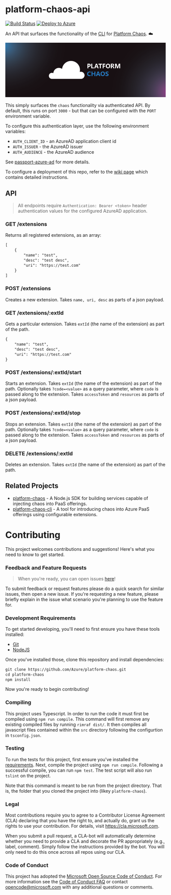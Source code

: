 # platform-chaos-api
[![Build Status](https://travis-ci.org/Azure/platform-chaos-api.svg?branch=master)](https://travis-ci.org/Azure/platform-chaos-api)
[![Deploy to Azure](https://azuredeploy.net/deploybutton.png)](https://azuredeploy.net/)

An API that surfaces the functionality of the [CLI](https://github.com/Azure/platform-chaos-cli) for [Platform Chaos](https://github.com/Azure/platform-chaos). :cloud:

![hero image](.github/hero.png)

This simply surfaces the `chaos` functionality via authenticated API.
By default, this runs on port `3000` - but that can be configured with the `PORT` environment variable.

To configure this authentication layer, use the following environment variables:

+ `AUTH_CLIENT_ID` - an AzureAD application client id
+ `AUTH_ISSUER` - the AzureAD issuer
+ `AUTH_AUDIENCE` - the AzureAD audience

See [passport-azure-ad](https://github.com/AzureAD/passport-azure-ad#5212-options) for more details.

To configure a deployment of this repo, refer to the [wiki page](https://github.com/Azure/platform-chaos-api/wiki/Walkthrough:-Deploy-and-Authenticate) which contains detailed instructions.

## API

> All endpoints require `Authentication: Bearer <token>` header authentication values for the configured AzureAD application.

### GET /extensions

Returns all registered extensions, as an array:

```
[
    {
        "name": "test",
        "desc": "test desc",
        "uri": "https://test.com"
    }
]
```

### POST /extensions

Creates a new extension. Takes `name, uri, desc` as parts of a json payload.

### GET /extensions/:extId

Gets a particular extension. Takes `extId` (the name of the extension) as part of the path.

```
{
    "name": "test",
    "desc": "test desc",
    "uri": "https://test.com"
}
```

### POST /extensions/:extId/start

Starts an extension. Takes `extId` (the name of the extension) as part of the path.
Optionally takes `?code=<value>` as a query parameter, where `code` is passed along
to the extension. Takes `accessToken` and `resources` as parts of a json payload.

### POST /extensions/:extId/stop

Stops an extension. Takes `extId` (the name of the extension) as part of the path.
Optionally takes `?code=<value>` as a query parameter, where `code` is passed along
to the extension. Takes `accessToken` and `resources` as parts of a json payload.

### DELETE /extensions/:extId

Deletes an extension. Takes `extId` (the name of the extension) as part of the path.

## Related Projects

* [platform-chaos](https://github.com/Azure/platform-chaos) - A Node.js SDK for building services capable of injecting chaos into PaaS offerings.
* [platform-chaos-cli](https://github.com/Azure/platform-chaos-cli) - A tool for introducing chaos into Azure PaaS offerings using configurable extensions.

# Contributing

This project welcomes contributions and suggestions! Here's what you need to know to get started.

### Feedback and Feature Requests

> When you're ready, you can open issues [here](https://github.com/Azure/platform-chaos-api/issues)!

To submit feedback or request features please do a quick search for similar issues,
then open a new issue. If you're requesting a new feature, please briefly explain in the issue what scenario you're planning to use the feature for.

### Development Requirements

To get started developing, you'll need to first ensure you have these tools installed:

* [Git](https://git-scm.com)
* [NodeJS](https://nodejs.org)

Once you've installed those, clone this repository and install dependencies:

```
git clone https://github.com/Azure/platform-chaos.git
cd platform-chaos
npm install
```

Now you're ready to begin contributing!


### Compiling

This project uses Typescript. In order to run the code it must first be compiled using `npm run compile`. This command will first remove any existing compiled files by running `rimraf dist/`. It then compiles all javascript files contained within the `src` directory following the configurtion in `tsconfig.json`. 

### Testing

To run the tests for this project, first ensure you've installed the [requirements](#development-requirements). Next, compile the project using `npm run compile`. Following a successful compile, you can run `npm test`. The test script will also run `tslint` on the project. 

Note that this command is meant to be run from the project directory. That is,
the folder that you cloned the project into (likey `platform-chaos`). 

### Legal

Most contributions require you to agree to a
Contributor License Agreement (CLA) declaring that you have the right to, and actually do, grant us
the rights to use your contribution. For details, visit https://cla.microsoft.com.

When you submit a pull request, a CLA-bot will automatically determine whether you need to provide
a CLA and decorate the PR appropriately (e.g., label, comment). Simply follow the instructions
provided by the bot. You will only need to do this once across all repos using our CLA.

### Code of Conduct

This project has adopted the [Microsoft Open Source Code of Conduct](https://opensource.microsoft.com/codeofconduct/).
For more information see the [Code of Conduct FAQ](https://opensource.microsoft.com/codeofconduct/faq/) or
contact [opencode@microsoft.com](mailto:opencode@microsoft.com) with any additional questions or comments.
